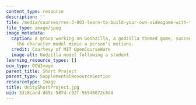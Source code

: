```yaml
---
content_type: resource
description: ''
file: /media/courses/res-3-003-learn-to-build-your-own-videogame-with-the-unity-game-engine-and-microsoft-kinect-january-iap-2017/3318cacdd65c507dc92f56548672c8d4_UnityShortProject.jpg
file_type: image/jpeg
image_metadata:
  caption: A group working on Goshzilla, a godzilla themed game, succeeds at making
    the character model mimic a person's motions.
  credit: Courtesy of MIT OpenCourseWare
  image-alt: Godzilla model following a student
learning_resource_types: []
ocw_type: OCWImage
parent_title: Short Project
parent_type: SupplementalResourceSection
resourcetype: Image
title: UnityShortProject.jpg
uid: 3318cacd-d65c-507d-c92f-56548672c8d4
---
```

